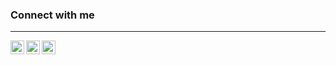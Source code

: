 ### Connect with me
----------------- 
[<img align="left" alt="eroval | LinkedIn" width="22px" src="https://cdn.jsdelivr.net/npm/simple-icons@v3/icons/gmail.svg" />](mailto:d.i.zangarov@gmail.com)
[<img align="left" alt="eroval | LinkedIn" width="22px" src="https://cdn.jsdelivr.net/npm/simple-icons@v3/icons/linkedin.svg" />](https://www.linkedin.com/in/denis-zangarov/)
[<img align="left" alt="eroval | HackerRank" width="22px" src="https://cdn.jsdelivr.net/npm/simple-icons@v3/icons/hackerrank.svg" />](https://www.hackerrank.com/Liberti)
